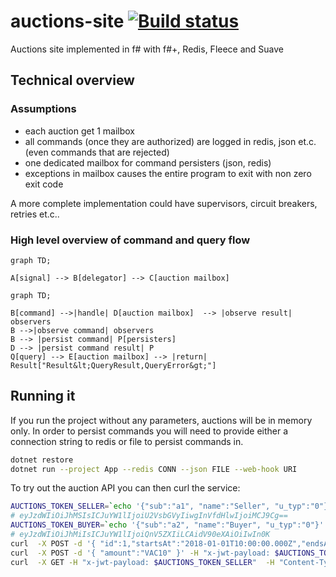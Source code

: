 # auctions-site [![Build status](https://ci.appveyor.com/api/projects/status/wwefc0io4oh2wnrf/branch/master?svg=true)](https://ci.appveyor.com/project/wallymathieu/auctions-site/branch/master)

Auctions site implemented in f# with f#+, Redis, Fleece and Suave

## Technical overview

### Assumptions

- each auction get 1 mailbox
- all commands (once they are authorized) are logged in redis, json et.c. (even commands that are rejected)
- one dedicated mailbox for command persisters (json, redis)
- exceptions in mailbox causes the entire program to exit with non zero exit code

A more complete implementation could have supervisors, circuit breakers, retries et.c..

### High level overview of command and query flow

```mermaid
graph TD;

A[signal] --> B[delegator] --> C[auction mailbox]
```

```mermaid
graph TD;

B[command] -->|handle| D[auction mailbox]  --> |observe result| observers
B -->|observe command| observers
B --> |persist command| P[persisters]
D --> |persist command result| P
Q[query] --> E[auction mailbox] --> |return| Result["Result&lt;QueryResult,QueryError&gt;"]
```

## Running it

If you run the project without any parameters, auctions will be in memory only. In order to persist commands you will need to provide either a
connection string to redis or file to persist commands in.

```bash
dotnet restore
dotnet run --project App --redis CONN --json FILE --web-hook URI
```

To try out the auction API you can then curl the service:

```bash
AUCTIONS_TOKEN_SELLER=`echo '{"sub":"a1", "name":"Seller", "u_typ":"0"}' | base64`
# eyJzdWIiOiJhMSIsICJuYW1lIjoiU2VsbGVyIiwgInVfdHlwIjoiMCJ9Cg==
AUCTIONS_TOKEN_BUYER=`echo '{"sub":"a2", "name":"Buyer", "u_typ":"0"}' | base64`
# eyJzdWIiOiJhMiIsICJuYW1lIjoiQnV5ZXIiLCAidV90eXAiOiIwIn0K
curl  -X POST -d '{ "id":1,"startsAt":"2018-01-01T10:00:00.000Z","endsAt":"2019-01-01T10:00:00.000Z","title":"First auction", "currency":"VAC" }' -H "x-jwt-payload: $AUCTIONS_TOKEN_SELLER"  -H "Content-Type: application/json"  127.0.0.1:8083/auction
curl  -X POST -d '{ "amount":"VAC10" }' -H "x-jwt-payload: $AUCTIONS_TOKEN_BUYER"  -H "Content-Type: application/json"  127.0.0.1:8083/auction/1/bid
curl  -X GET -H "x-jwt-payload: $AUCTIONS_TOKEN_SELLER"  -H "Content-Type: application/json"  127.0.0.1:8083/auctions
```

